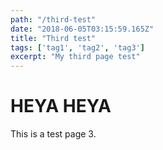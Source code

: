 ```yaml
---
path: "/third-test"
date: "2018-06-05T03:15:59.165Z"
title: "Third test"
tags: ['tag1', 'tag2', 'tag3']
excerpt: "My third page test"
---
```


# HEYA HEYA
This is a test page 3.
